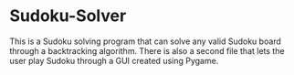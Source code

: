# Sudoku-Solver
This is a Sudoku solving program that can solve any valid Sudoku board through a backtracking algorithm. There is also a second file that lets the user play Sudoku through a GUI created using Pygame.
